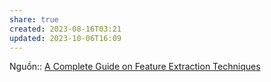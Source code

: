 ```yaml
---
share: true
created: 2023-08-16T03:21
updated: 2023-10-06T16:09
---
```


Nguồn:: [A Complete Guide on Feature Extraction Techniques](https://www.analyticsvidhya.com/blog/2022/05/a-complete-guide-on-feature-extraction-techniques/)
